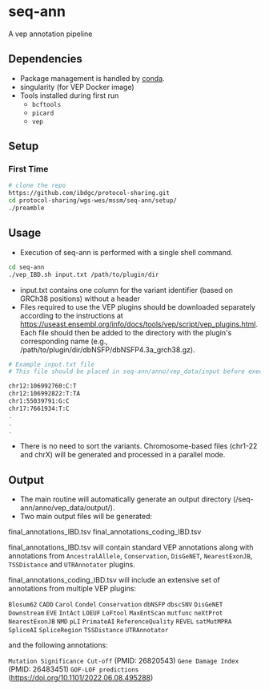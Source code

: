 # seq-ann
A vep annotation pipeline

## Dependencies
- Package management is handled by [conda](https://docs.conda.io/en/latest/miniconda.html).
- singularity (for VEP Docker image)
- Tools installed during first run
    - `bcftools`
    - `picard`
    - `vep`

## Setup

### First Time
```sh
# clone the repo
https://github.com/ibdgc/protocol-sharing.git
cd protocol-sharing/wgs-wes/mssm/seq-ann/setup/
./preamble
```

## Usage
- Execution of seq-ann is performed with a single shell command.

```sh
cd seq-ann
./vep_IBD.sh input.txt /path/to/plugin/dir
```
- input.txt contains one column for the variant identifier (based on GRCh38 positions) without a header
- Files required to use the VEP plugins should be downloaded separately according to the instructions at https://useast.ensembl.org/info/docs/tools/vep/script/vep_plugins.html. Each file should then be added to the directory with the plugin's corresponding name (e.g., /path/to/plugin/dir/dbNSFP/dbNSFP4.3a_grch38.gz).

```sh
# Example input.txt file
# This file should be placed in seq-ann/anno/vep_data/input before execution

chr12:106992760:C:T
chr12:106992822:T:TA
chr1:55039791:G:C
chr17:7661934:T:C
.
.
.

```

- There is no need to sort the variants. Chromosome-based files (chr1-22 and chrX) will be generated and processed in a parallel mode.

## Output
- The main routine will automatically generate an output directory (/seq-ann/anno/vep_data/output/).
- Two main output files will be generated: 

final_annotations_IBD.tsv
final_annotations_coding_IBD.tsv

final_annotations_IBD.tsv will contain standard VEP annotations along with annotations from `AncestralAllele`, `Conservation`, `DisGeNET`, `NearestExonJB`, `TSSDistance` and `UTRAnnotator` plugins.

final_annotations_coding_IBD.tsv will include an extensive set of annotations from multiple VEP plugins:

`Blosum62`
`CADD`
`Carol`
`Condel`
`Conservation`
`dbNSFP`
`dbscSNV`
`DisGeNET`
`Downstream`
`EVE`
`IntAct`
`LOEUF`
`LoFtool`
`MaxEntScan`
`mutfunc`
`neXtProt`
`NearestExonJB`
`NMD`
`pLI`
`PrimateAI`
`ReferenceQuality`
`REVEL`
`satMutMPRA`
`SpliceAI`
`SpliceRegion`
`TSSDistance`
`UTRAnnotator`

and the following annotations:

`Mutation Significance Cut-off` (PMID: 26820543)
`Gene Damage Index` (PMID: 26483451)
`GOF-LOF predictions` (https://doi.org/10.1101/2022.06.08.495288)
